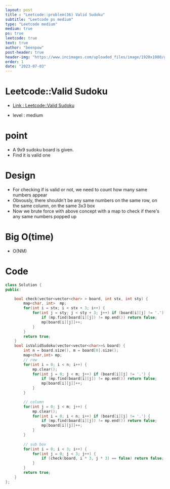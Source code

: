 ```yaml
---
layout: post
title : "Leetcode::problem(36) Valid Sudoku"
subtitle: "Leetcode ps medium"
type: "Leetcode medium"
medium: true
ps: true
leetcode: true
text: true
author: "beenpow"
post-header: true
header-img: "https://www.incimages.com/uploaded_files/image/1920x1080/getty_521033980_406608.jpg"
order: 1
date: "2023-07-03"
---
```


# Leetcode::Valid Sudoku
- [Link : Leetcode::Valid Sudoku](https://leetcode.com/problems/valid-sudoku/description/?envType=study-plan-v2&envId=apple-spring-23-high-frequency)

- level : medium

# point
- A 9x9 sudoku board is given.
- Find it is valid one

# Design
- For checking if is valid or not, we need to count how many same numbers appear
- Obvously, there shouldn't be any same numbers on the same row, on the same column, on the same 3x3 box
- Now we brute force with above concept with a map to check if there's any same numbers popped up

# Big O(time)
- O(NM)

# Code

```cpp
class Solution {
public:

    bool check(vector<vector<char> > board, int stx, int sty) {
        map<char, int>  mp;
        for(int i = stx; i < stx + 3; i++) {
            for(int j = sty; j < sty + 3; j++) if (board[i][j] != '.') {
                if (mp.find(board[i][j]) != mp.end()) return false;
                mp[board[i][j]]++;
            }
        }
        return true;
    }
    bool isValidSudoku(vector<vector<char>>& board) {
        int n = board.size(), m = board[0].size();
        map<char,int> mp;
        // row
        for(int i = 0; i < n; i++) {
            mp.clear();
            for(int j = 0; j < m; j++) if (board[i][j] != '.') {
                if (mp.find(board[i][j]) != mp.end()) return false;
                mp[board[i][j]]++;
            }
        }

        // column
        for(int j = 0; j < m; j++) {
            mp.clear();
            for(int i = 0; i < n; i++) if (board[i][j] != '.') {
                if (mp.find(board[i][j]) != mp.end()) return false;
                mp[board[i][j]]++;
            }
        }
        
        // sub box
        for(int i = 0; i < 3; i++) {
            for(int j = 0; j < 3; j++) {
                if (check(board, i * 3, j * 3) == false) return false;
            }
        }
        return true;
    }
};
```

